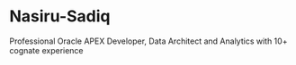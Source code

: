 # Nasiru-Sadiq
Professional Oracle APEX Developer, Data Architect and Analytics with 10+ cognate experience
